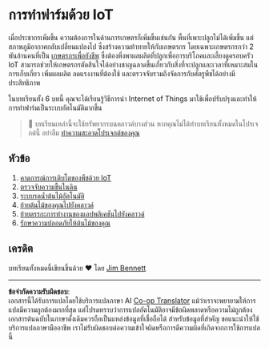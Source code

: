 <!--
CO_OP_TRANSLATOR_METADATA:
{
  "original_hash": "428bda82d9e6016ecea7c797564bf081",
  "translation_date": "2025-08-27T21:41:00+00:00",
  "source_file": "2-farm/README.md",
  "language_code": "th"
}
-->
# การทำฟาร์มด้วย IoT

เมื่อประชากรเพิ่มขึ้น ความต้องการในด้านการเกษตรก็เพิ่มขึ้นเช่นกัน พื้นที่เพาะปลูกไม่ได้เพิ่มขึ้น แต่สภาพภูมิอากาศกลับเปลี่ยนแปลงไป ซึ่งสร้างความท้าทายให้กับเกษตรกร โดยเฉพาะเกษตรกรกว่า 2 พันล้านคนที่เป็น [เกษตรกรเพื่อยังชีพ](https://wikipedia.org/wiki/Subsistence_agriculture) ซึ่งต้องพึ่งพาผลผลิตที่ปลูกเพื่อการบริโภคและเลี้ยงดูครอบครัว IoT สามารถช่วยให้เกษตรกรตัดสินใจได้อย่างชาญฉลาดขึ้นเกี่ยวกับสิ่งที่จะปลูกและเวลาที่เหมาะสมในการเก็บเกี่ยว เพิ่มผลผลิต ลดแรงงานที่ต้องใช้ และตรวจจับรวมถึงจัดการกับศัตรูพืชได้อย่างมีประสิทธิภาพ

ในบทเรียนทั้ง 6 บทนี้ คุณจะได้เรียนรู้วิธีการนำ Internet of Things มาใช้เพื่อปรับปรุงและทำให้การทำฟาร์มเป็นระบบอัตโนมัติมากขึ้น

> 💁 บทเรียนเหล่านี้จะใช้ทรัพยากรบนคลาวด์บางส่วน หากคุณไม่ได้ทำบทเรียนทั้งหมดในโปรเจกต์นี้ อย่าลืม [ทำความสะอาดโปรเจกต์ของคุณ](../clean-up.md)

## หัวข้อ

1. [คาดการณ์การเติบโตของพืชด้วย IoT](lessons/1-predict-plant-growth/README.md)
1. [ตรวจจับความชื้นในดิน](lessons/2-detect-soil-moisture/README.md)
1. [ระบบรดน้ำต้นไม้อัตโนมัติ](lessons/3-automated-plant-watering/README.md)
1. [ย้ายต้นไม้ของคุณไปยังคลาวด์](lessons/4-migrate-your-plant-to-the-cloud/README.md)
1. [ย้ายตรรกะการทำงานของแอปพลิเคชันไปยังคลาวด์](lessons/5-migrate-application-to-the-cloud/README.md)
1. [รักษาความปลอดภัยให้ต้นไม้ของคุณ](lessons/6-keep-your-plant-secure/README.md)

## เครดิต

บทเรียนทั้งหมดนี้เขียนขึ้นด้วย ♥️ โดย [Jim Bennett](https://GitHub.com/JimBobBennett)

---

**ข้อจำกัดความรับผิดชอบ**:  
เอกสารนี้ได้รับการแปลโดยใช้บริการแปลภาษา AI [Co-op Translator](https://github.com/Azure/co-op-translator) แม้ว่าเราจะพยายามให้การแปลมีความถูกต้องมากที่สุด แต่โปรดทราบว่าการแปลอัตโนมัติอาจมีข้อผิดพลาดหรือความไม่ถูกต้อง เอกสารต้นฉบับในภาษาดั้งเดิมควรถือเป็นแหล่งข้อมูลที่เชื่อถือได้ สำหรับข้อมูลที่สำคัญ ขอแนะนำให้ใช้บริการแปลภาษามืออาชีพ เราไม่รับผิดชอบต่อความเข้าใจผิดหรือการตีความผิดที่เกิดจากการใช้การแปลนี้